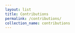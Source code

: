 ```yaml
---
layout: list
title: Contributions
permalink: /contributions/
collection_name: contributions
---
```

